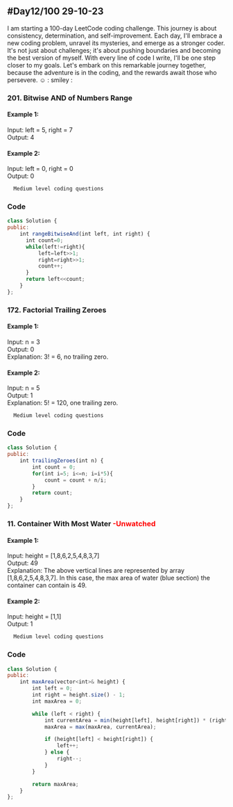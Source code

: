
## #Day12/100 29-10-23

I am starting a 100-day LeetCode coding challenge. This journey is about consistency, determination, and self-improvement. Each day, I'll embrace a new coding problem, unravel its mysteries, and emerge as a stronger coder. It's not just about challenges; it's about pushing boundaries and becoming the best version of myself. With every line of code I write, I'll be one step closer to my goals. Let's embark on this remarkable journey together, because the adventure is in the coding, and the rewards await those who persevere. ☺️
: smiley : 


### 201. Bitwise AND of Numbers Range 
#### Example 1:

Input: left = 5, right = 7\
Output: 4

#### Example 2:
Input: left = 0, right = 0\
Output: 0

```bash
  Medium level coding questions
```


### Code

```javascript
class Solution {
public:
    int rangeBitwiseAnd(int left, int right) {
      int count=0;
      while(left!=right){
          left=left>>1;
          right=right>>1;
          count++;
      } 
      return left<<count; 
    }
};
```

### 172. Factorial Trailing Zeroes
#### Example 1:

Input: n = 3\
Output: 0\
Explanation: 3! = 6, no trailing zero.

#### Example 2:
Input: n = 5\
Output: 1\
Explanation: 5! = 120, one trailing zero.
```bash
  Medium level coding questions
```
### Code

```javascript
class Solution {
public:
    int trailingZeroes(int n) {
        int count = 0;
        for(int i=5; i<=n; i=i*5){
            count = count + n/i;
        }
        return count;
    }
};
```

### 11. Container With Most Water <font color="Red"> -Unwatched </font>

#### Example 1:

Input: height = [1,8,6,2,5,4,8,3,7]\
Output: 49\
Explanation: The above vertical lines are represented by array [1,8,6,2,5,4,8,3,7]. In this case, the max area of water (blue section) the container can contain is 49.

#### Example 2:
Input: height = [1,1]\
Output: 1
 
```bash
  Medium level coding questions
```


### Code

```javascript
class Solution {
public:
    int maxArea(vector<int>& height) {
        int left = 0;
        int right = height.size() - 1;
        int maxArea = 0;

        while (left < right) {
            int currentArea = min(height[left], height[right]) * (right - left);
            maxArea = max(maxArea, currentArea);

            if (height[left] < height[right]) {
                left++;
            } else {
                right--;
            }
        }

        return maxArea;
    }
};
```